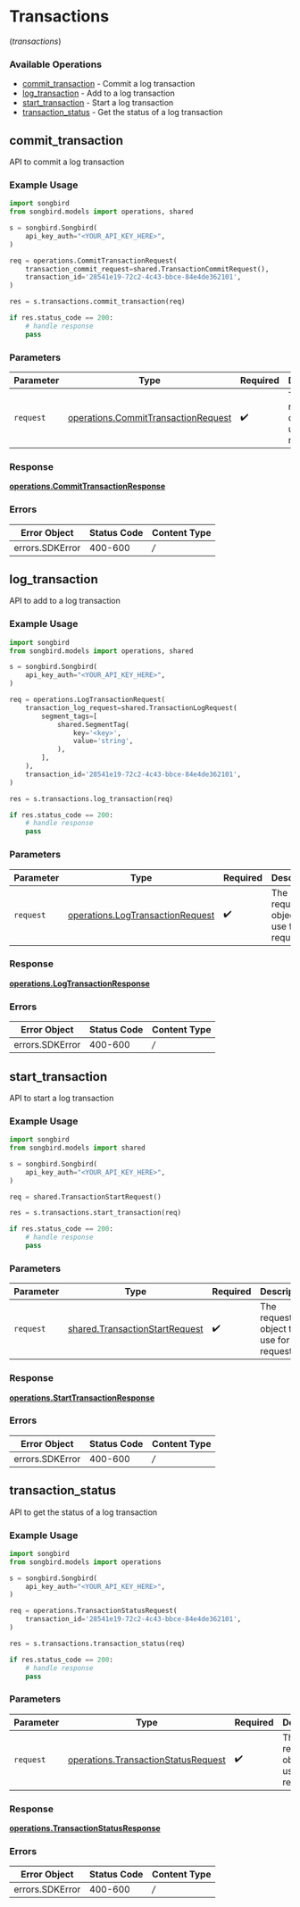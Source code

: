 # Transactions
(*transactions*)

### Available Operations

* [commit_transaction](#commit_transaction) - Commit a log transaction
* [log_transaction](#log_transaction) - Add to a log transaction
* [start_transaction](#start_transaction) - Start a log transaction
* [transaction_status](#transaction_status) - Get the status of a log transaction

## commit_transaction

API to commit a log transaction

### Example Usage

```python
import songbird
from songbird.models import operations, shared

s = songbird.Songbird(
    api_key_auth="<YOUR_API_KEY_HERE>",
)

req = operations.CommitTransactionRequest(
    transaction_commit_request=shared.TransactionCommitRequest(),
    transaction_id='28541e19-72c2-4c43-bbce-84e4de362101',
)

res = s.transactions.commit_transaction(req)

if res.status_code == 200:
    # handle response
    pass
```

### Parameters

| Parameter                                                                                  | Type                                                                                       | Required                                                                                   | Description                                                                                |
| ------------------------------------------------------------------------------------------ | ------------------------------------------------------------------------------------------ | ------------------------------------------------------------------------------------------ | ------------------------------------------------------------------------------------------ |
| `request`                                                                                  | [operations.CommitTransactionRequest](../../models/operations/committransactionrequest.md) | :heavy_check_mark:                                                                         | The request object to use for the request.                                                 |


### Response

**[operations.CommitTransactionResponse](../../models/operations/committransactionresponse.md)**
### Errors

| Error Object    | Status Code     | Content Type    |
| --------------- | --------------- | --------------- |
| errors.SDKError | 400-600         | */*             |

## log_transaction

API to add to a log transaction

### Example Usage

```python
import songbird
from songbird.models import operations, shared

s = songbird.Songbird(
    api_key_auth="<YOUR_API_KEY_HERE>",
)

req = operations.LogTransactionRequest(
    transaction_log_request=shared.TransactionLogRequest(
        segment_tags=[
            shared.SegmentTag(
                key='<key>',
                value='string',
            ),
        ],
    ),
    transaction_id='28541e19-72c2-4c43-bbce-84e4de362101',
)

res = s.transactions.log_transaction(req)

if res.status_code == 200:
    # handle response
    pass
```

### Parameters

| Parameter                                                                            | Type                                                                                 | Required                                                                             | Description                                                                          |
| ------------------------------------------------------------------------------------ | ------------------------------------------------------------------------------------ | ------------------------------------------------------------------------------------ | ------------------------------------------------------------------------------------ |
| `request`                                                                            | [operations.LogTransactionRequest](../../models/operations/logtransactionrequest.md) | :heavy_check_mark:                                                                   | The request object to use for the request.                                           |


### Response

**[operations.LogTransactionResponse](../../models/operations/logtransactionresponse.md)**
### Errors

| Error Object    | Status Code     | Content Type    |
| --------------- | --------------- | --------------- |
| errors.SDKError | 400-600         | */*             |

## start_transaction

API to start a log transaction

### Example Usage

```python
import songbird
from songbird.models import shared

s = songbird.Songbird(
    api_key_auth="<YOUR_API_KEY_HERE>",
)

req = shared.TransactionStartRequest()

res = s.transactions.start_transaction(req)

if res.status_code == 200:
    # handle response
    pass
```

### Parameters

| Parameter                                                                        | Type                                                                             | Required                                                                         | Description                                                                      |
| -------------------------------------------------------------------------------- | -------------------------------------------------------------------------------- | -------------------------------------------------------------------------------- | -------------------------------------------------------------------------------- |
| `request`                                                                        | [shared.TransactionStartRequest](../../models/shared/transactionstartrequest.md) | :heavy_check_mark:                                                               | The request object to use for the request.                                       |


### Response

**[operations.StartTransactionResponse](../../models/operations/starttransactionresponse.md)**
### Errors

| Error Object    | Status Code     | Content Type    |
| --------------- | --------------- | --------------- |
| errors.SDKError | 400-600         | */*             |

## transaction_status

API to get the status of a log transaction

### Example Usage

```python
import songbird
from songbird.models import operations

s = songbird.Songbird(
    api_key_auth="<YOUR_API_KEY_HERE>",
)

req = operations.TransactionStatusRequest(
    transaction_id='28541e19-72c2-4c43-bbce-84e4de362101',
)

res = s.transactions.transaction_status(req)

if res.status_code == 200:
    # handle response
    pass
```

### Parameters

| Parameter                                                                                  | Type                                                                                       | Required                                                                                   | Description                                                                                |
| ------------------------------------------------------------------------------------------ | ------------------------------------------------------------------------------------------ | ------------------------------------------------------------------------------------------ | ------------------------------------------------------------------------------------------ |
| `request`                                                                                  | [operations.TransactionStatusRequest](../../models/operations/transactionstatusrequest.md) | :heavy_check_mark:                                                                         | The request object to use for the request.                                                 |


### Response

**[operations.TransactionStatusResponse](../../models/operations/transactionstatusresponse.md)**
### Errors

| Error Object    | Status Code     | Content Type    |
| --------------- | --------------- | --------------- |
| errors.SDKError | 400-600         | */*             |
